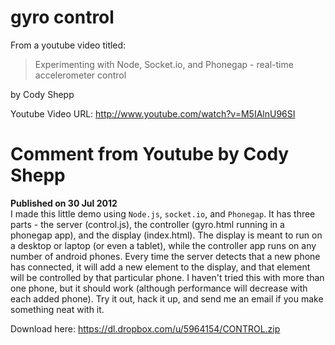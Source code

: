 gyro control
============

From a youtube video titled:
> Experimenting with Node, Socket.io, and Phonegap - real-time accelerometer control  

by Cody Shepp

Youtube Video URL: http://www.youtube.com/watch?v=M5IAlnU96SI


Comment from Youtube by Cody Shepp
==================================

**Published on 30 Jul 2012**  
I made this little demo using `Node.js`, `socket.io`, and `Phonegap`. It has three parts - the server (control.js),
the controller (gyro.html running in a phonegap app), and the display (index.html). The display is meant to
run on a desktop or laptop (or even a tablet), while the controller app runs on any number of android phones.
Every time the server detects that a new phone has connected, it will add a new element to the display, and
that element will be controlled by that particular phone. I haven't tried this with more than one phone, but
it should work (although performance will decrease with each added phone). Try it out, hack it up, and send
me an email if you make something neat with it.

Download here: https://dl.dropbox.com/u/5964154/CONTROL.zip

